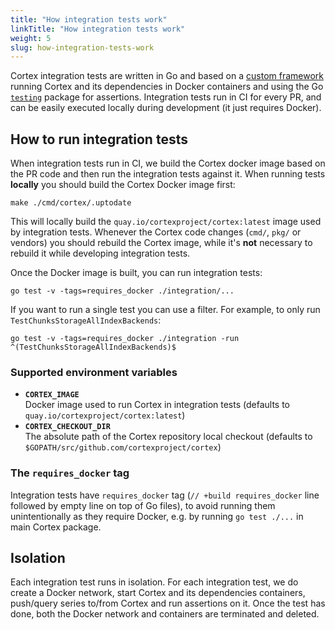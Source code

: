 ```yaml
---
title: "How integration tests work"
linkTitle: "How integration tests work"
weight: 5
slug: how-integration-tests-work
---
```


Cortex integration tests are written in Go and based on a [custom framework](https://github.com/cortexproject/cortex/tree/master/integration/e2e) running Cortex and its dependencies in Docker containers and using the Go [`testing`](https://golang.org/pkg/testing/) package for assertions. Integration tests run in CI for every PR, and can be easily executed locally during development (it just requires Docker).

## How to run integration tests

When integration tests run in CI, we build the Cortex docker image based on the PR code and then run the integration tests against it. When running tests **locally** you should build the Cortex Docker image first:

```
make ./cmd/cortex/.uptodate
```

This will locally build the `quay.io/cortexproject/cortex:latest` image used by integration tests. Whenever the Cortex code changes (`cmd/`, `pkg/` or vendors) you should rebuild the Cortex image, while it's **not** necessary to rebuild it while developing integration tests.

Once the Docker image is built, you can run integration tests:

```
go test -v -tags=requires_docker ./integration/...
```

If you want to run a single test you can use a filter. For example, to only run `TestChunksStorageAllIndexBackends`:

```
go test -v -tags=requires_docker ./integration -run ^(TestChunksStorageAllIndexBackends)$
```

### Supported environment variables

- **`CORTEX_IMAGE`**<br />
  Docker image used to run Cortex in integration tests (defaults to `quay.io/cortexproject/cortex:latest`)
- **`CORTEX_CHECKOUT_DIR`**<br />
  The absolute path of the Cortex repository local checkout (defaults to `$GOPATH/src/github.com/cortexproject/cortex`)

### The `requires_docker` tag

Integration tests have `requires_docker` tag (`// +build requires_docker` line followed by empty line on top of Go files), to avoid running them unintentionally as they require Docker, e.g. by running `go test ./...` in main Cortex package.

## Isolation

Each integration test runs in isolation. For each integration test, we do create a Docker network, start Cortex and its dependencies containers, push/query series to/from Cortex and run assertions on it. Once the test has done, both the Docker network and containers are terminated and deleted.
